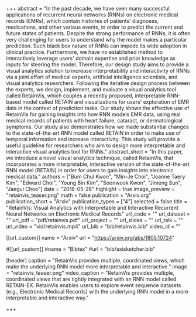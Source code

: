 +++
abstract = "In the past decade, we have seen many successful applications of recurrent neural networks (RNNs) on electronic medical records (EMRs), which contain histories of patients' diagnoses, medications, and other various events, in order to predict the current and future states of patients. Despite the strong performance of RNNs, it is often very challenging for users to understand why the model makes a particular prediction. Such black box nature of RNNs can impede its wide adoption in clinical practice. Furthermore, we have no established method to interactively leverage users' domain expertise and prior knowledge as inputs for steering the model. Therefore, our design study aims to provide a visual analytics solution to increase interpretability and interactivity of RNNs via a joint effort of medical experts, artificial intelligence scientists, and visual analytics researchers. Following the iterative design process between the experts, we design, implement, and evaluate a visual analytics tool called RetainVis, which couples a recently proposed, interpretable RNN-based model called RETAIN and visualizations for users' exploration of EMR data in the context of prediction tasks. Our study shows the effective use of RetainVis for gaining insights into how RNN models EMR data, using real medical records of patients with heart failure, cataract, or dermatological symptoms. Our study also demonstrates how we made substantial changes to the state-of-the-art RNN model called RETAIN in order to make use of temporal information and increase interactivity. This study will provide a useful guideline for researchers who aim to design more interpretable and interactive visual analytics tool for RNNs."
abstract_short = "In this paper, we introduce a novel visual analytics technique, called RetainVis, that incorporates a more interpretable, interactive version of the state-of-the-art RNN model (RETAIN) in order for users to gain insights into electronic medical data."
authors = ["Bum Chul Kwon", "Min-Je Choi", "Joanne Taery Kim", "Edward Choi", "Young Bin Kim", "Soonwook Kwon", "Jimeng Sun", "Jaegul Choo"]
date = "2018-05-28"
highlight = true
image_preview = "retainvis_teaser.png"
math = false
publication = "Arxiv.org"
publication_short = "Arxiv"
publication_types = ["4"]
selected = false
title = "RetainVis: Visual Analytics with Interpretable and Interactive Recurrent Neural Networks on Electronic Medical Records"
url_code = ""
url_dataset = ""
url_pdf = "pdf/retainvis.pdf"
url_project = ""
url_slides = ""
url_talk = ""
url_video = "vid/retainvis.mp4"
url_bib = "bib/retainvis.bib"
video_id = ""

[[url_custom]]
name = "Arxiv"
url = "https://arxiv.org/abs/1805.10724"

#[[url_custom]]
#name = "Bibtex"
#url = "bib/axisketcher.bib"

[header]
  caption = "RetainVis provides multiple, coordinated views, which make the underlying RNN model more interpretable and interactive."
  image = "retainvis_teaser.png"
  video_caption = "RetainVis provides multiple, coordinated views that are tightly integrated with an RNN model called RETAIN-EX. RetainVis enables users to explore event sequence datasets (e.g., Electronic Medical Records) with the underlying RNN model in a more interpretable and interactive way."

+++

